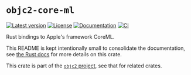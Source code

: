 # `objc2-core-ml`

[![Latest version](https://badgen.net/crates/v/objc2-core-ml)](https://crates.io/crates/objc2-core-ml)
[![License](https://badgen.net/badge/license/MIT/blue)](../LICENSE.txt)
[![Documentation](https://docs.rs/objc2-core-ml/badge.svg)](https://docs.rs/objc2-core-ml/)
[![CI](https://github.com/madsmtm/objc2/actions/workflows/ci.yml/badge.svg)](https://github.com/madsmtm/objc2/actions/workflows/ci.yml)

Rust bindings to Apple's framework CoreML.

This README is kept intentionally small to consolidate the documentation, see
[the Rust docs](https://docs.rs/objc2-core-ml/) for more details on this crate.

This crate is part of the [`objc2` project](https://github.com/madsmtm/objc2),
see that for related crates.
